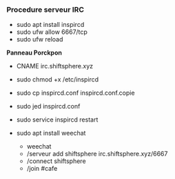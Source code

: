 ### Procedure serveur IRC 

- sudo apt install inspircd 
- sudo ufw allow 6667/tcp
- sudo ufw reload 

**Panneau Porckpon**

- CNAME irc.shiftsphere.xyz

- sudo chmod +x /etc/inspircd
- sudo cp inspircd.conf inspircd.conf.copie 

- sudo jed inspircd.conf
- sudo service inspircd restart 

- sudo apt install weechat
    - weechat 
    - /serveur add shiftsphere irc.shiftsphere.xyz/6667
    - /connect shiftsphere
    - /join #cafe